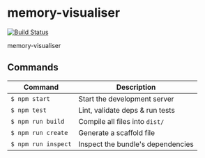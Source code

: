 # memory-visualiser

[![Build Status](https://travis-ci.org/emilbayes/memory-visualiser.svg?branch=master)](https://travis-ci.org/emilbayes/memory-visualiser)

memory-visualiser

## Commands
Command                | Description                                      |
-----------------------|--------------------------------------------------|
`$ npm start`          | Start the development server
`$ npm test`           | Lint, validate deps & run tests
`$ npm run build`      | Compile all files into `dist/`
`$ npm run create`     | Generate a scaffold file
`$ npm run inspect`    | Inspect the bundle's dependencies